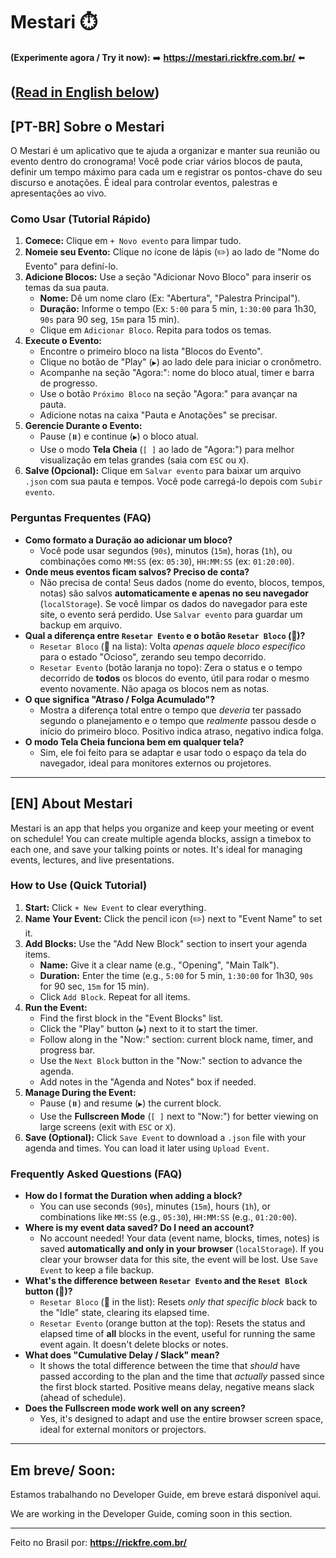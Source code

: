 # Mestari ⏱️

**(Experimente agora / Try it now):**
➡️ **https://mestari.rickfre.com.br/** ⬅️

([Read in English below](#en-about-mestari))
---

## [PT-BR] Sobre o Mestari

O Mestari é um aplicativo que te ajuda a organizar e manter sua reunião ou evento dentro do cronograma! Você pode criar vários blocos de pauta, definir um tempo máximo para cada um e registrar os pontos-chave do seu discurso e anotações. É ideal para controlar eventos, palestras e apresentações ao vivo.

### Como Usar (Tutorial Rápido)

1.  **Comece:** Clique em `+ Novo evento` para limpar tudo.
2.  **Nomeie seu Evento:** Clique no ícone de lápis (✏️) ao lado de "Nome do Evento" para definí-lo.
3.  **Adicione Blocos:** Use a seção "Adicionar Novo Bloco" para inserir os temas da sua pauta.
    * **Nome:** Dê um nome claro (Ex: "Abertura", "Palestra Principal").
    * **Duração:** Informe o tempo (Ex: `5:00` para 5 min, `1:30:00` para 1h30, `90s` para 90 seg, `15m` para 15 min).
    * Clique em `Adicionar Bloco`. Repita para todos os temas.
4.  **Execute o Evento:**
    * Encontre o primeiro bloco na lista "Blocos do Evento".
    * Clique no botão de "Play" (`▶️`) ao lado dele para iniciar o cronômetro.
    * Acompanhe na seção "Agora:": nome do bloco atual, timer e barra de progresso.
    * Use o botão `Próximo Bloco` na seção "Agora:" para avançar na pauta.
    * Adicione notas na caixa "Pauta e Anotações" se precisar.
5.  **Gerencie Durante o Evento:**
    * Pause (`⏸️`) e continue (`▶️`) o bloco atual.
    * Use o modo **Tela Cheia** (`[ ]` ao lado de "Agora:") para melhor visualização em telas grandes (saia com `ESC` ou `X`).
6.  **Salve (Opcional):** Clique em `Salvar evento` para baixar um arquivo `.json` com sua pauta e tempos. Você pode carregá-lo depois com `Subir evento`.

### Perguntas Frequentes (FAQ)

* **Como formato a Duração ao adicionar um bloco?**
    * Você pode usar segundos (`90s`), minutos (`15m`), horas (`1h`), ou combinações como `MM:SS` (ex: `05:30`), `HH:MM:SS` (ex: `01:20:00`).
* **Onde meus eventos ficam salvos? Preciso de conta?**
    * Não precisa de conta! Seus dados (nome do evento, blocos, tempos, notas) são salvos **automaticamente e apenas no seu navegador** (`localStorage`). Se você limpar os dados do navegador para este site, o evento será perdido. Use `Salvar evento` para guardar um backup em arquivo.
* **Qual a diferença entre `Resetar Evento` e o botão `Resetar Bloco` (🔄)?**
    * `Resetar Bloco` (🔄 na lista): Volta *apenas aquele bloco específico* para o estado "Ocioso", zerando seu tempo decorrido.
    * `Resetar Evento` (botão laranja no topo): Zera o status e o tempo decorrido de **todos** os blocos do evento, útil para rodar o mesmo evento novamente. Não apaga os blocos nem as notas.
* **O que significa "Atraso / Folga Acumulado"?**
    * Mostra a diferença total entre o tempo que *deveria* ter passado segundo o planejamento e o tempo que *realmente* passou desde o início do primeiro bloco. Positivo indica atraso, negativo indica folga.
* **O modo Tela Cheia funciona bem em qualquer tela?**
    * Sim, ele foi feito para se adaptar e usar todo o espaço da tela do navegador, ideal para monitores externos ou projetores.

---

## [EN] About Mestari

Mestari is an app that helps you organize and keep your meeting or event on schedule! You can create multiple agenda blocks, assign a timebox to each one, and save your talking points or notes. It's ideal for managing events, lectures, and live presentations.

### How to Use (Quick Tutorial)

1.  **Start:** Click `+ New Event` to clear everything.
2.  **Name Your Event:** Click the pencil icon (✏️) next to "Event Name"  to set it.
3.  **Add Blocks:** Use the "Add New Block" section to insert your agenda items.
    * **Name:** Give it a clear name (e.g., "Opening", "Main Talk").
    * **Duration:** Enter the time (e.g., `5:00` for 5 min, `1:30:00` for 1h30, `90s` for 90 sec, `15m` for 15 min).
    * Click `Add Block`. Repeat for all items.
4.  **Run the Event:**
    * Find the first block in the "Event Blocks" list.
    * Click the "Play" button (`▶️`) next to it to start the timer.
    * Follow along in the "Now:" section: current block name, timer, and progress bar.
    * Use the `Next Block`  button in the "Now:" section to advance the agenda.
    * Add notes in the "Agenda and Notes" box if needed.
5.  **Manage During the Event:**
    * Pause (`⏸️`) and resume (`▶️`) the current block.
    * Use the **Fullscreen Mode** (`[ ]` next to "Now:") for better viewing on large screens (exit with `ESC` or `X`).
6.  **Save (Optional):** Click `Save Event` to download a `.json` file with your agenda and times. You can load it later using `Upload Event`.

### Frequently Asked Questions (FAQ)

* **How do I format the Duration when adding a block?**
    * You can use seconds (`90s`), minutes (`15m`), hours (`1h`), or combinations like `MM:SS` (e.g., `05:30`), `HH:MM:SS` (e.g., `01:20:00`).
* **Where is my event data saved? Do I need an account?**
    * No account needed! Your data (event name, blocks, times, notes) is saved **automatically and only in your browser** (`localStorage`). If you clear your browser data for this site, the event will be lost. Use `Save Event`  to keep a file backup.
* **What's the difference between `Resetar Evento` and the `Reset Block` button (🔄)?**
    * `Resetar Bloco` (🔄 in the list): Resets *only that specific block* back to the "Idle" state, clearing its elapsed time.
    * `Resetar Evento` (orange button at the top): Resets the status and elapsed time of **all** blocks in the event, useful for running the same event again. It doesn't delete blocks or notes.
* **What does "Cumulative Delay / Slack" mean?**
    * It shows the total difference between the time that *should* have passed according to the plan and the time that *actually* passed since the first block started. Positive means delay, negative means slack (ahead of schedule).
* **Does the Fullscreen mode work well on any screen?**
    * Yes, it's designed to adapt and use the entire browser screen space, ideal for external monitors or projectors.

---

## Em breve/ Soon:

Estamos trabalhando no Developer Guide, em breve estará disponível aqui. 

We are working in the Developer Guide, coming soon in this section. 

---

Feito no Brasil por: **https://rickfre.com.br/**
